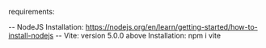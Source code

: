 requirements:

-- NodeJS
Installation: https://nodejs.org/en/learn/getting-started/how-to-install-nodejs
-- Vite: version 5.0.0 above
Installation: npm i vite
